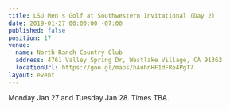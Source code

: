 ```yaml
---
title: LSU Men's Golf at Southwestern Invitational (Day 2)
date: 2019-01-27 00:00:00 -07:00
published: false
position: 17
venue:
  name: North Ranch Country Club
  address: 4761 Valley Spring Dr, Westlake Village, CA 91362
  locationUrl: https://goo.gl/maps/hAuhnHF1dFRe4PgT7
layout: event
---
```


Monday Jan 27 and Tuesday Jan 28. Times TBA.